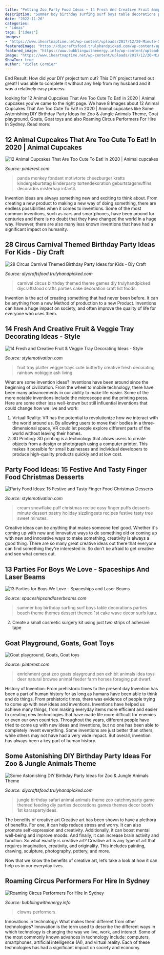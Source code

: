 ```yaml
---
title: "Petting Zoo Party Food Ideas ~ 14 Fresh And Creative Fruit &amp; Veggie Tray Decorating Ideas"
description: "Summer boy birthday surfing surf boys table decorations parties beach theme themes dessert themed 1st cake wave decor surfs luau"
date: "2022-11-26"
categories:
- "ideas"
tags: ["ideas"]
images:
- "https://www.iheartnaptime.net/wp-content/uploads/2017/12/20-Minute-Snowflake-Cream-Puffs.jpg"
featuredImage: "https://diycraftsfood.trulyhandpicked.com/wp-content/uploads/2016/06/Animal-birthday-party_om.jpg"
featured_image: "https://www.bubblingwithenergy.info/wp-content/uploads/2015/06/BBCircusclowns.jpg"
image: "https://www.iheartnaptime.net/wp-content/uploads/2017/12/20-Minute-Snowflake-Cream-Puffs.jpg"
ShowToc: true
author: "Violet Cormier"
---
```



End Result: How did your DIY project turn out?
This DIY project turned out great! I was able to complete it without any help from my husband and it was a relatively easy process.

	

		
looking for 12 Animal Cupcakes That Are Too Cute To Eat! in 2020 | Animal cupcakes you've came to the right page. We have 8 Images about 12 Animal Cupcakes That Are Too Cute To Eat! in 2020 | Animal cupcakes like Some Astonishing DIY Birthday Party Ideas for Zoo &amp; Jungle Animals Theme, Goat playground, Goats, Goat toys and also Roaming Circus Performers For Hire In Sydney. Read more:
		
    
## 12 Animal Cupcakes That Are Too Cute To Eat! In 2020 | Animal Cupcakes

<img loading=lazy src="https://i.pinimg.com/736x/b7/7a/e0/b77ae031a36c01222ea9a19457be5d16.jpg" onerror="this.onerror=null;this.src='https://tse1.mm.bing.net/th?id=OIP.Mh4936000IUcBejupFmWIAHaJ4&amp;pid=15.1';" alt="12 Animal Cupcakes That Are Too Cute To Eat! in 2020 | Animal cupcakes">

_Source: pinterest.com_

>panda monkey fondant motivtorte cheezburger kratts kindergeburtstag kinderparty tortendekoration geburtstagsmuffins decorados misterhap infantil. 

	

Invention ideas are always something new and exciting to think about. From creating a new product to making a new way of doing something, there are endless possibilities when it comes to inventions. Some of the most common inventions, such as cars and smartphones, have been around for centuries and there is no doubt that they have changed the world in a huge way. However, there are also many less known inventions that have had a significant impact on humanity.

    
## 28 Circus Carnival Themed Birthday Party Ideas For Kids - Diy Craft

<img loading=lazy src="http://diycraftsfood.trulyhandpicked.com/wp-content/uploads/2016/06/Circus-Carnival-Birthday-Party-Ideas.jpg" onerror="this.onerror=null;this.src='https://tse1.mm.bing.net/th?id=OIP.D_aeIjV_v6Hvdcg1HeX-7wHaN8&amp;pid=15.1';" alt="28 Circus Carnival Themed Birthday Party Ideas for Kids - Diy Craft">

_Source: diycraftsfood.trulyhandpicked.com_

>carnival circus birthday themed theme games diy trulyhandpicked diycraftsfood crafts parties cake decoration craft list foods. 

	

Invention is the act of creating something that had never been before. It can be anything from a new Method of production to a new Product. Inventions can have a huge impact on society, and often improve the quality of life for everyone who uses them.

    
## 14 Fresh And Creative Fruit &amp; Veggie Tray Decorating Ideas - Style

<img loading=lazy src="http://www.nobiggie.net/wp-content/uploads/2016/07/Butterfly-Fruit-Platter.jpg" onerror="this.onerror=null;this.src='https://tse4.mm.bing.net/th?id=OIP.odMgtxLjphYHscI_Xaul4QHaFm&amp;pid=15.1';" alt="14 Fresh and Creative Fruit &amp; Veggie Tray Decorating Ideas - Style">

_Source: stylemotivation.com_

>fruit tray platter veggie trays cute butterfly creative fresh decorating rainbow nobiggie ash living. 

	

What are some invention ideas?
Inventions have been around since the beginning of civilization. From the wheel to mobile technology, there have been many advancements in our ability to make life easier. Some of the more notable inventions include the microscope and the printing press. Here are some other less well-known but still influential inventions that could change how we live and work:
1) Virtual Reality: VR has the potential to revolutionize how we interact with the world around us. By allowing users to move their bodies in a three-dimensional space, VR could let people explore different parts of the world without leaving their homes.
2) 3D Printing: 3D printing is a technology that allows users to create objects from a design or photograph using a computer printer. This makes it possible for small businesses and individual developers to produce high-quality products quickly and at low cost.

    
## Party Food Ideas: 15 Festive And Tasty Finger Food Christmas Desserts

<img loading=lazy src="https://www.iheartnaptime.net/wp-content/uploads/2017/12/20-Minute-Snowflake-Cream-Puffs.jpg" onerror="this.onerror=null;this.src='https://tse1.mm.bing.net/th?id=OIP.bZ_qsY0l6mD8PK68q5pO5QHaLF&amp;pid=15.1';" alt="Party Food Ideas: 15 Festive and Tasty Finger Food Christmas Desserts">

_Source: stylemotivation.com_

>cream snowflake puff christmas recipe easy finger puffs desserts minute dessert pastry holiday sizzlingeats recipes festive tasty tree sweet minutes. 

	

Creative ideas can be anything that makes someone feel good. Whether it's coming up with new and innovative ways to do something old or coming up with new and innovative ways to make something, creativity is always a good thing. There are so many great creative ideas out there that everyone can find something they're interested in. So don't be afraid to get creative and see what comes out.

    
## 13 Parties For Boys We Love - Spaceships And Laser Beams

<img loading=lazy src="http://spaceshipsandlaserbeams.com/wp-content/uploads/2016/07/9-boy-summer-surf-party.jpg" onerror="this.onerror=null;this.src='https://tse4.mm.bing.net/th?id=OIP.Y-VMb3p215dmi86YB0oXAgHaLH&amp;pid=15.1';" alt="13 Parties for Boys We Love - Spaceships and Laser Beams">

_Source: spaceshipsandlaserbeams.com_

>summer boy birthday surfing surf boys table decorations parties beach theme themes dessert themed 1st cake wave decor surfs luau. 

	

2. Create a small cosmetic surgery kit using just two strips of adhesive tape 

    
## Goat Playground, Goats, Goat Toys

<img loading=lazy src="https://i.pinimg.com/736x/6d/ca/b6/6dcab606412a9d5c6398713b0e92ab7a--goat-enrichment-ideas-chicken-enrichment.jpg" onerror="this.onerror=null;this.src='https://tse1.mm.bing.net/th?id=OIP.6ny7K4YQTQUsvLGsq6v4OQHaJ3&amp;pid=15.1';" alt="Goat playground, Goats, Goat toys">

_Source: pinterest.com_

>enrichment goat zoo goats playground pen exhibit animals idea toys deer natural browse animal feeder farm horses foraging put dwarf. 

	

History of Invention: From prehistoric times to the present day
Invention has been a part of human history for as long as humans have been able to think and do things. From prehistoric times, there was evidence of people trying to come up with new ideas and inventions. Inventions have helped us achieve many things, from making everyday items more efficient and easier to creating new technologies that have made life more difficult for enemies or even our own countries. Throughout the years, different people have tried to come up with new ideas and inventions, but no one has been able to completely invent everything. Some inventions are just better than others, while others may not have had a very wide impact. But overall, invention has always been a key part of human history.

    
## Some Astonishing DIY Birthday Party Ideas For Zoo &amp; Jungle Animals Theme

<img loading=lazy src="https://diycraftsfood.trulyhandpicked.com/wp-content/uploads/2016/06/Animal-birthday-party_om.jpg" onerror="this.onerror=null;this.src='https://tse4.mm.bing.net/th?id=OIP.LG2I2AQu-lPFxjgb-wwBdwHaLH&amp;pid=15.1';" alt="Some Astonishing DIY Birthday Party Ideas for Zoo &amp; Jungle Animals Theme">

_Source: diycraftsfood.trulyhandpicked.com_

>jungle birthday safari animal animals theme zoo catchmyparty game themed feeding diy parties decorations games themes decor booth 1st karaspartyideas. 

	

The benefits of creative art
Creative art has been shown to have a plethora of benefits. For one, it can help reduce stress and worry. It can also promote self-expression and creativity. Additionally, it can boost mental well-being and improve moods. And finally, it can increase brain activity and function.
So what exactly is creative art? Creative art is any type of art that requires imagination, creativity, and originality. This includes painting, drawing, sculpture, photography, pottery, and more.

Now that we know the benefits of creative art, let’s take a look at how it can help us in our everyday lives.

    
## Roaming Circus Performers For Hire In Sydney

<img loading=lazy src="https://www.bubblingwithenergy.info/wp-content/uploads/2015/06/BBCircusclowns.jpg" onerror="this.onerror=null;this.src='https://tse1.mm.bing.net/th?id=OIP.qz8Nk0MdKOfET3kv7QxAPQHaF7&amp;pid=15.1';" alt="Roaming Circus Performers For Hire In Sydney">

_Source: bubblingwithenergy.info_

>clowns performers. 

	

Innovations in technology: What makes them different from other technologies?
Innovation is the term used to describe the different ways in which technology is changing the way we live, work, and interact. Some of the most commonly known advances in technology include: computers, smartphones, artificial intelligence (AI), and virtual reality. Each of these technologies has had a significant impact on society and economy.

